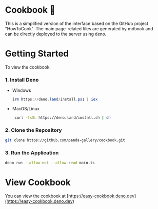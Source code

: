 # Cookbook 🍳

This is a simplified version of the interface based on the GitHub project "HowToCook". The main page-related files are generated by mdbook and can be directly deployed to the server using deno.

# Getting Started

To view the cookbook:

### 1. Install Deno

- Windows
   ```powershell
   irm https://deno.land/install.ps1 | iex
   ```

- MacOS/Linux
  ```bash
   curl -fsSL https://deno.land/install.sh | sh
   ```

### 2. Clone the Repository
```bash
git clone https://github.com/panda-gallery/cookbook.git
```

### 3. Run the Application
```bash
deno run --allow-net --allow-read main.ts
```

# View Cookbook
You can view the cookbook at [https://easy-cookbook.deno.dev](https://easy-cookbook.deno.dev)
